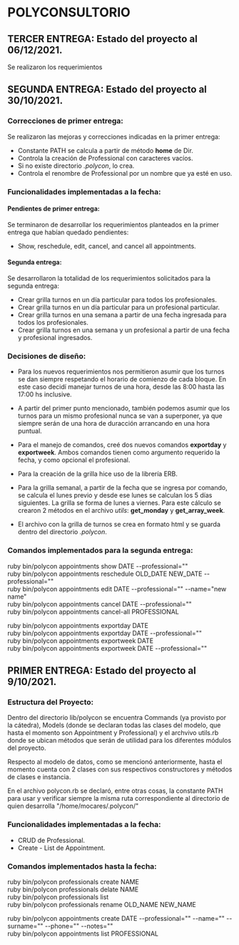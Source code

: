 # POLYCONSULTORIO
## TERCER ENTREGA: Estado del proyecto al 06/12/2021.
Se realizaron los requerimientos

## SEGUNDA ENTREGA: Estado del proyecto al 30/10/2021.
### Correcciones de primer entrega:
Se realizaron las mejoras y correcciones indicadas en la primer entrega:

* Constante PATH se calcula a partir de método **home** de Dir.
* Controla la creación de Professional con caracteres vacíos.
* Si no existe directorio *.polycon*, lo crea.
* Controla el renombre de Professional por un nombre que ya esté en uso.

### Funcionalidades implementadas a la fecha:
#### Pendientes de primer entrega:
Se terminaron de desarrollar los requerimientos planteados en la primer entrega que habían quedado pendientes:
* Show, reschedule, edit, cancel, and cancel all appointments.
#### Segunda entrega:
Se desarrollaron la totalidad de los requerimientos solicitados para la segunda entrega:
* Crear grilla turnos en un día particular para todos los profesionales.
* Crear grilla turnos en un día particular para un profesional particular.
* Crear grilla turnos en una semana a partir de una fecha ingresada para todos los profesionales.
* Crear grilla turnos en una semana y un profesional a partir de una fecha y profesional ingresados.

### Decisiones de diseño:
* Para los nuevos requerimientos nos permitieron asumir que los turnos se dan siempre respetando el horario de comienzo de cada bloque. En este caso decidí manejar turnos de una hora, desde las 8:00 hasta las 17:00 hs inclusive.

* A partir del primer punto mencionado, también podemos asumir que los turnos para un mismo profesional nunca se van a superponer, ya que siempre serán de una hora de duracción arrancando en una hora puntual.

* Para el manejo de comandos, creé dos nuevos comandos **exportday** y **exportweek**. Ambos comandos tienen como argumento requerido la fecha, y como opcional el profesional.

* Para la creación de la grilla hice uso de la librería ERB.

* Para la grilla semanal, a partir de la fecha que se ingresa por comando, se calcula el lunes previo y desde ese lunes se calculan los 5 días siguientes. La grilla se forma de lunes a viernes. Para este cálculo se crearon  2 métodos en el archivo *utils*: **get_monday** y **get_array_week**.

* El archivo con la grilla de turnos se crea en formato html y se guarda dentro del directorio *.polycon*.

### Comandos implementados para la segunda entrega:
ruby bin/polycon appointments show DATE --professional=""  
ruby bin/polycon appointments reschedule OLD_DATE NEW_DATE --professional=""  
ruby bin/polycon appointments edit DATE --professional="" --name="new name"  
ruby bin/polycon appointments cancel DATE --professional=""  
ruby bin/polycon appointments cancel-all PROFESSIONAL  

ruby bin/polycon appointments exportday DATE  
ruby bin/polycon appointments exportday DATE --professional=""  
ruby bin/polycon appointments exportweek DATE  
ruby bin/polycon appointments exportweek DATE --professional=""


## PRIMER ENTREGA: Estado del proyecto al 9/10/2021.

### Estructura del Proyecto:
Dentro del directorio lib/polycon se encuentra Commands (ya provisto por la cátedra), Models (donde se declaran todas las clases del modelo, que hasta el momento son Appointment y Professional) y el archvivo utils.rb donde se ubican métodos que serán de utilidad para los diferentes módulos del proyecto.

Respecto al modelo de datos, como se mencionó anteriormente, hasta el momento cuenta con 2 clases con sus respectivos constructores y métodos de clases e instancia.

En el archivo polycon.rb se declaró, entre otras cosas, la constante PATH para usar y verificar siempre la misma ruta correspondiente al directorio de quien desarrolla "/home/mocares/.polycon/"

### Funcionalidades implementadas a la fecha:

* CRUD de Professional.
* Create - List de Appointment.

### Comandos implementados hasta la fecha:

ruby bin/polycon professionals create NAME  
ruby bin/polycon professionals delate NAME  
ruby bin/polycon professionals list  
ruby bin/polycon professionals rename OLD_NAME NEW_NAME  

ruby bin/polycon appointments create DATE --professional="" --name="" --surname="" --phone="" --notes=""  
ruby bin/polycon appointments list PROFESSIONAL